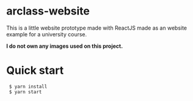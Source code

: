# arclass-website

This is a little website prototype made with ReactJS made as an website example for a university course. 

**I do not own any images used on this project.**

# Quick start

```
 $ yarn install
 $ yarn start
```
